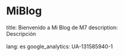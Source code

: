 # MiBlog
title: Bienvenido a Mi Blog de M7
description: <br>Descripción<br><br>
lang: es
google_analytics: UA-131585940-1
